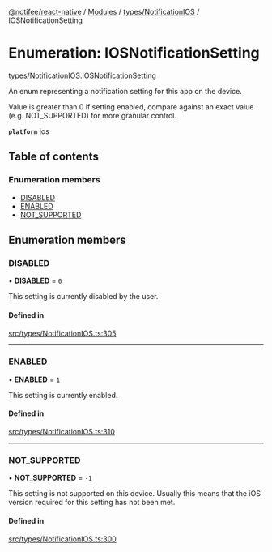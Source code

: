 [@notifee/react-native](../README.md) / [Modules](../modules.md) / [types/NotificationIOS](../modules/types_NotificationIOS.md) / IOSNotificationSetting

# Enumeration: IOSNotificationSetting

[types/NotificationIOS](../modules/types_NotificationIOS.md).IOSNotificationSetting

An enum representing a notification setting for this app on the device.

Value is greater than 0 if setting enabled, compare against an exact value (e.g. NOT_SUPPORTED) for more
granular control.

**`platform`** ios

## Table of contents

### Enumeration members

- [DISABLED](types_NotificationIOS.IOSNotificationSetting.md#disabled)
- [ENABLED](types_NotificationIOS.IOSNotificationSetting.md#enabled)
- [NOT\_SUPPORTED](types_NotificationIOS.IOSNotificationSetting.md#not_supported)

## Enumeration members

### DISABLED

• **DISABLED** = `0`

This setting is currently disabled by the user.

#### Defined in

[src/types/NotificationIOS.ts:305](https://github.com/notifee/react-native-notifee/blob/ee86b51/src/types/NotificationIOS.ts#L305)

___

### ENABLED

• **ENABLED** = `1`

This setting is currently enabled.

#### Defined in

[src/types/NotificationIOS.ts:310](https://github.com/notifee/react-native-notifee/blob/ee86b51/src/types/NotificationIOS.ts#L310)

___

### NOT\_SUPPORTED

• **NOT\_SUPPORTED** = `-1`

This setting is not supported on this device. Usually this means that the iOS version required
for this setting has not been met.

#### Defined in

[src/types/NotificationIOS.ts:300](https://github.com/notifee/react-native-notifee/blob/ee86b51/src/types/NotificationIOS.ts#L300)
